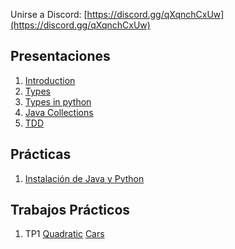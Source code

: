 Unirse a Discord: [https://discord.gg/qXqnchCxUw](https://discord.gg/qXqnchCxUw)

## Presentaciones
1. [Introduction](introduction)
2. [Types](types)
3. [Types in python](types-in-python)
4. [Java Collections](java-collections)
5. [TDD](tdd)

## Prácticas
1. [Instalación de Java y Python](utils/installation)


## Trabajos Prácticos

1. TP1 [Quadratic](exercises/tp1/1.0.eq-snd-grade.md) [Cars](exercises/tp1/1.1.cars.md)
